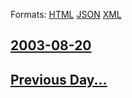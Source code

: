 
Formats: [HTML](2003/08/20/index.html)  [JSON](2003/08/20/index.json)  [XML](2003/08/20/index.xml)  

## [2003-08-20](/news/2003/08/20/index.md)

## [Previous Day...](/news/2003/08/19/index.md)

